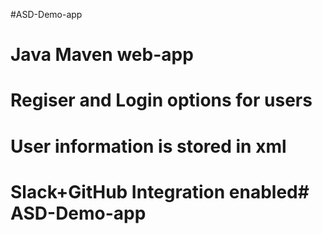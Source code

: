 #ASD-Demo-app
# Java Maven web-app
# Regiser and Login options for users
# User information is stored in xml
# Slack+GitHub Integration enabled# ASD-Demo-app
